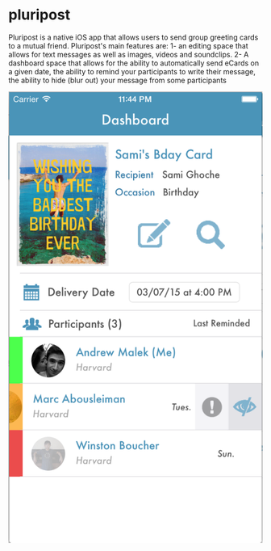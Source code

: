 # pluripost

Pluripost is a native iOS app that allows users to send group greeting cards to a mutual friend. 
Pluripost's main features are:
1- an editing space that allows for text messages as well as images, videos and soundclips.
2- A dashboard space that allows for 
  the ability to automatically send eCards on a given date,
  the ability to remind your participants to write their message, 
  the ability to hide (blur out) your message from some participants
  
![alt tag](https://github.com/samighoche/pluripost/blob/master/Th6-SAM-2.png)
